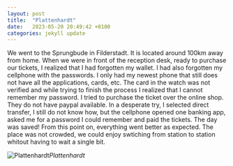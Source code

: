```yaml
---
layout: post
title:  "Plattenhardt"
date:   2023-05-20 20:49:42 +0100
categories: jekyll update
---
```


We went to the Sprungbude in Filderstadt. It is located around 100km away from home. When we were in front of the reception desk, ready to purchase our tickets, I realized that I had forgotten my wallet. I had also forgotten
my cellphone with the passwords. I only had my newest phone that still does not have all the applications, cards, etc. The card in the watch was not verified and while trying to finish the process I realized that I cannot remember my password. I tried to purchase the ticket over the online shop. They do not have paypal available. In a desperate try, I selected direct transfer, I still do not know how, but the cellphone opened one banking app, asked me for a password I could remember and paid the tickets. The day was saved! From this point on, everything went better as expected. The place was not crowded, we could enjoy swtiching from station to station whitout having to wait a single bit.


![Plattenhardt](https://lh3.googleusercontent.com/c4IfMf4pCYITLAamYYSxMCS0pnBoQI5j-4AVgnxDKt9hvtW9cjpOHcxhwgf7nYeHnS76sxLo9_Jarg_z5npOpfQDTNZVJ6biP_2KG0PCvIGFZKq_UTpXrml2ILD9SXoslatslhpBeA=w2400)*Plattenhardt*&nbsp;



[jekyll-docs]: https://jekyllrb.com/docs/home
[jekyll-gh]:   https://github.com/jekyll/jekyll
[jekyll-talk]: https://talk.jekyllrb.com/


